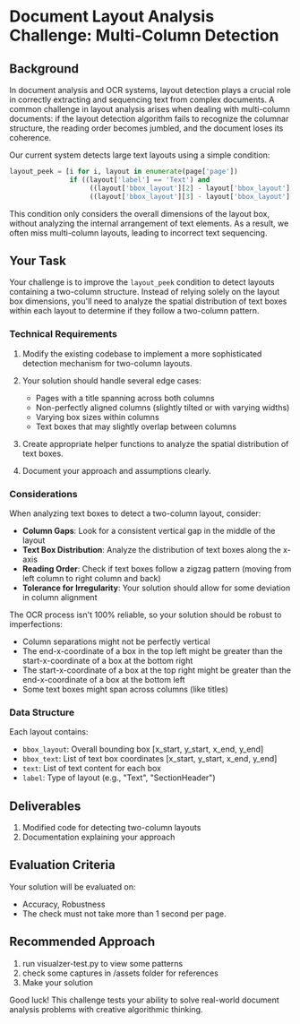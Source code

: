 # Document Layout Analysis Challenge: Multi-Column Detection

## Background

In document analysis and OCR systems, layout detection plays a crucial role in correctly extracting and sequencing text from complex documents. A common challenge in layout analysis arises when dealing with multi-column documents: if the layout detection algorithm fails to recognize the columnar structure, the reading order becomes jumbled, and the document loses its coherence.

Our current system detects large text layouts using a simple condition:
```python
layout_peek = [i for i, layout in enumerate(page['page']) 
               if ((layout['label'] == 'Text') and
                    ((layout['bbox_layout'][2] - layout['bbox_layout'][0]) > 900) and 
                    ((layout['bbox_layout'][3] - layout['bbox_layout'][1]) > 800))]
```

This condition only considers the overall dimensions of the layout box, without analyzing the internal arrangement of text elements. As a result, we often miss multi-column layouts, leading to incorrect text sequencing.

## Your Task

Your challenge is to improve the `layout_peek` condition to detect layouts containing a two-column structure. Instead of relying solely on the layout box dimensions, you'll need to analyze the spatial distribution of text boxes within each layout to determine if they follow a two-column pattern.

### Technical Requirements

1. Modify the existing codebase to implement a more sophisticated detection mechanism for two-column layouts.

2. Your solution should handle several edge cases:
   - Pages with a title spanning across both columns
   - Non-perfectly aligned columns (slightly tilted or with varying widths)
   - Varying box sizes within columns
   - Text boxes that may slightly overlap between columns

3. Create appropriate helper functions to analyze the spatial distribution of text boxes.

4. Document your approach and assumptions clearly.

### Considerations

When analyzing text boxes to detect a two-column layout, consider:

- **Column Gaps**: Look for a consistent vertical gap in the middle of the layout
- **Text Box Distribution**: Analyze the distribution of text boxes along the x-axis
- **Reading Order**: Check if text boxes follow a zigzag pattern (moving from left column to right column and back)
- **Tolerance for Irregularity**: Your solution should allow for some deviation in column alignment

The OCR process isn't 100% reliable, so your solution should be robust to imperfections:
- Column separations might not be perfectly vertical
- The end-x-coordinate of a box in the top left might be greater than the start-x-coordinate of a box at the bottom right
- The start-x-coordinate of a box at the top right might be greater than the end-x-coordinate of a box at the bottom left
- Some text boxes might span across columns (like titles)

### Data Structure

Each layout contains:
- `bbox_layout`: Overall bounding box [x_start, y_start, x_end, y_end]
- `bbox_text`: List of text box coordinates [x_start, y_start, x_end, y_end]
- `text`: List of text content for each box
- `label`: Type of layout (e.g., "Text", "SectionHeader")

## Deliverables

1. Modified code for detecting two-column layouts
2. Documentation explaining your approach

## Evaluation Criteria

Your solution will be evaluated on:
- Accuracy, Robustness
- The check must not take more than 1 second per page.

## Recommended Approach

1. run visualzer-test.py to view some patterns
2. check some captures in /assets folder for references
2. Make your solution

Good luck! This challenge tests your ability to solve real-world document analysis problems with creative algorithmic thinking.